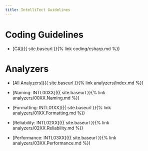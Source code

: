 ```yaml
---
title: IntelliTect Guidelines
---
```


Coding Guidelines
================
* [C#]({{ site.baseurl }}{% link coding/csharp.md %})

Analyzers
=========
- [All Analyzers]({{ site.baseurl }}{% link analyzers/index.md %})

- [Naming: INTL00XX]({{ site.baseurl }}{% link analyzers/00XX.Naming.md %})
- [Formatting: INTL01XX]({{ site.baseurl }}{% link analyzers/01XX.Formatting.md %})
- [Reliability: INTL02XX]({{ site.baseurl }}{% link analyzers/02XX.Reliability.md %})
- [Performance: INTL03XX]({{ site.baseurl }}{% link analyzers/03XX.Performance.md %})
